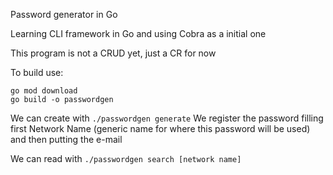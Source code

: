 Password generator in Go

Learning CLI framework in Go and using Cobra as a initial one

This program is not a CRUD yet, just a CR for now

To build use:
```
go mod download
go build -o passwordgen
```

We can create with 
```./passwordgen generate```
We register the password filling first Network Name (generic name for where this password will be used) and then putting the e-mail

We can read with
```./passwordgen search [network name]```
